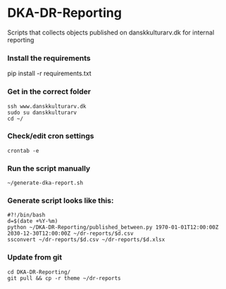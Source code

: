 # DKA-DR-Reporting
Scripts that collects objects published on danskkulturarv.dk for internal reporting

### Install the requirements
pip install -r requirements.txt

### Get in the correct folder
```
ssh www.danskkulturarv.dk
sudo su danskkulturarv
cd ~/
```

### Check/edit cron settings
```
crontab -e
```

### Run the script manually
```
~/generate-dka-report.sh
```

### Generate script looks like this:
```
#?!/bin/bash
d=$(date +%Y-%m)
python ~/DKA-DR-Reporting/published_between.py 1970-01-01T12:00:00Z 2030-12-30T12:00:00Z ~/dr-reports/$d.csv
ssconvert ~/dr-reports/$d.csv ~/dr-reports/$d.xlsx
```

### Update from git
```
cd DKA-DR-Reporting/
git pull && cp -r theme ~/dr-reports
```
